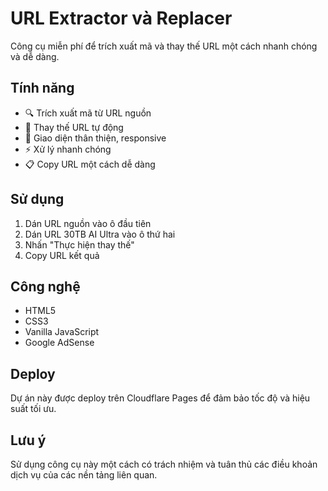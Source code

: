# URL Extractor và Replacer

Công cụ miễn phí để trích xuất mã và thay thế URL một cách nhanh chóng và dễ dàng.

## Tính năng

- 🔍 Trích xuất mã từ URL nguồn
- 🔄 Thay thế URL tự động
- 📱 Giao diện thân thiện, responsive
- ⚡ Xử lý nhanh chóng
- 📋 Copy URL một cách dễ dàng

## Sử dụng

1. Dán URL nguồn vào ô đầu tiên
2. Dán URL 30TB AI Ultra vào ô thứ hai
3. Nhấn "Thực hiện thay thế"
4. Copy URL kết quả

## Công nghệ

- HTML5
- CSS3
- Vanilla JavaScript
- Google AdSense

## Deploy

Dự án này được deploy trên Cloudflare Pages để đảm bảo tốc độ và hiệu suất tối ưu.

## Lưu ý

Sử dụng công cụ này một cách có trách nhiệm và tuân thủ các điều khoản dịch vụ của các nền tảng liên quan. 